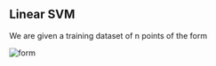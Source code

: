 ## Linear SVM
We are given a training dataset of n points of the form 

![form](https://wikimedia.org/api/rest_v1/media/math/render/svg/32828cd7bf98b153063e7079d70ec4fdd3cd8b05)

